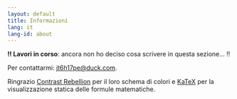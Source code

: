 ```yaml
---
layout: default
title: Informazioni
lang: it
lang-id: about
---
```



**‼️  Lavori in corso**: ancora non ho deciso cosa scrivere in questa sezione... ‼️


Per contattarmi: jt6h17pe@duck.com.

Ringrazio [Contrast Rebellion](https://contrastrebellion.com/) per il loro
schema di colori e [KaTeX](https://katex.org/) per la visualizzazione statica
delle formule matematiche.
